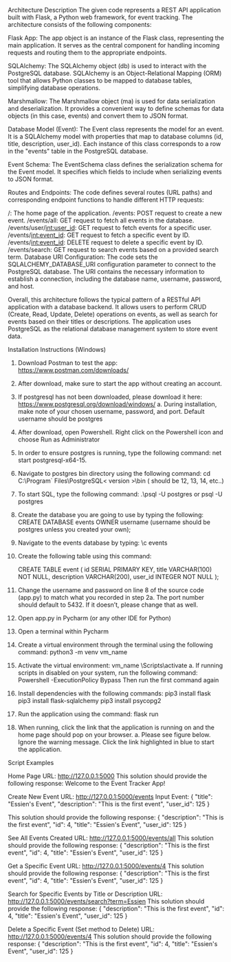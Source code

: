 Architecture Description
The given code represents a REST API application built with Flask, a Python web framework, for event tracking. 
The architecture consists of the following components:

Flask App: The app object is an instance of the Flask class, representing the main application. 
It serves as the central component for handling incoming requests and routing them to the appropriate endpoints.

SQLAlchemy: The SQLAlchemy object (db) is used to interact with the PostgreSQL database. 
SQLAlchemy is an Object-Relational Mapping (ORM) tool that allows Python classes to be mapped to database tables, simplifying database operations.

Marshmallow: The Marshmallow object (ma) is used for data serialization and deserialization. 
It provides a convenient way to define schemas for data objects (in this case, events) and convert them to JSON format.

Database Model (Event): The Event class represents the model for an event. 
It is a SQLAlchemy model with properties that map to database columns (id, title, description, user_id). 
Each instance of this class corresponds to a row in the "events" table in the PostgreSQL database.

Event Schema: The EventSchema class defines the serialization schema for the Event model. 
It specifies which fields to include when serializing events to JSON format.

Routes and Endpoints: The code defines several routes (URL paths) and corresponding endpoint functions to handle different HTTP requests:

/: The home page of the application.
/events: POST request to create a new event.
/events/all: GET request to fetch all events in the database.
/events/user/<int:user_id>: GET request to fetch events for a specific user.
/events/<int:event_id>: GET request to fetch a specific event by ID.
/events/<int:event_id>: DELETE request to delete a specific event by ID.
/events/search: GET request to search events based on a provided search term.
Database URI Configuration: The code sets the SQLALCHEMY_DATABASE_URI configuration parameter to connect to the PostgreSQL database. 
The URI contains the necessary information to establish a connection, including the database name, username, password, and host.

Overall, this architecture follows the typical pattern of a RESTful API application with a database backend. 
It allows users to perform CRUD (Create, Read, Update, Delete) operations on events, as well as search for events based on their titles or descriptions. 
The application uses PostgreSQL as the relational database management system to store event data.



Installation Instructions (Windows)
1. Download Postman to test the app: https://www.postman.com/downloads/
2. After download, make sure to start the app without creating an account. 
3. If postgresql has not been downloaded, please download it here: https://www.postgresql.org/download/windows/
a. During installation, make note of your chosen username, password, and port. Default username should be postgres
4. After download, open Powershell. Right click on the Powershell icon and choose Run as Administrator 
5. In order to ensure postgres is running, type the following command: 
	net start postgresql-x64-15.
6. Navigate to postgres bin directory using the following command:
	cd C:\Program` Files\PostgreSQL\< version >\bin 
	(<version> should be 12, 13, 14, etc..)
7. To start SQL, type the following command: .\psql -U postgres or psql -U postgres
8. Create the database you are going to use by typing the following:
	CREATE DATABASE events OWNER username (username should be postgres unless you created your own);
9. Navigate to the events database by typing: \c events
10. Create the following table using this command:

	CREATE TABLE event (
	id SERIAL PRIMARY KEY,
	title VARCHAR(100) NOT NULL,
	description VARCHAR(200),
	user_id INTEGER NOT NULL
	);

11. Change the username and password on line 8 of the source code (app.py) to match what you recorded in step 2a. The port number should default to 5432. If it doesn’t, please change that as well.
12. Open app.py in Pycharm (or any other IDE for Python)
13. Open a terminal within Pycharm
14. Create a virtual environment through the terminal using the following command:
	python3 -m venv vm_name
15. Activate the virtual environment:
	vm_name \Scripts\activate
	a. If running scripts in disabled on your system, run the following command:
		Powershell -ExecutionPolicy Bypass
		Then run the first command again
16. Install dependencies with the following commands:
	pip3 install flask
	pip3 install flask-sqlalchemy
	pip3 install psycopg2
17. Run the application using the command: flask run
18. When running, click the link that the application is running on and the home page should pop on your browser.
	a. Please see figure below. Ignore the warning message. Click the link highlighted in blue to start the application.



Script Examples

Home Page
URL: http://127.0.0.1:5000 
This solution should provide the following response: Welcome to the Event Tracker App!

Create New Event
URL: http://127.0.0.1:5000/events
Input Event: 
{
    "title": "Essien's Event",
    "description": "This is the first event",
    "user_id": 125
}

This solution should provide the following response: 
{
    "description": "This is the first event",
    "id": 4,
    "title": "Essien's Event",
    "user_id": 125
}

See All Events Created
URL: http://127.0.0.1:5000/events/all
This solution should provide the following response: 
{
    "description": "This is the first event",
    "id": 4,
    "title": "Essien's Event",
    "user_id": 125
}

Get a Specific Event
URL: http://127.0.0.1:5000/events/4
This solution should provide the following response:
{
    "description": "This is the first event",
    "id": 4,
    "title": "Essien's Event",
    "user_id": 125
}

Search for Specific Events by Title or Description
URL: http://127.0.0.1:5000/events/search?term=Essien
This solution should provide the following response:
{
    "description": "This is the first event",
    "id": 4,
    "title": "Essien's Event",
    "user_id": 125
}

Delete a Specific Event
(Set method to Delete)
URL: http://127.0.0.1:5000/events/4
This solution should provide the following response:
{
    "description": "This is the first event",
    "id": 4,
    "title": "Essien's Event",
    "user_id": 125
}
